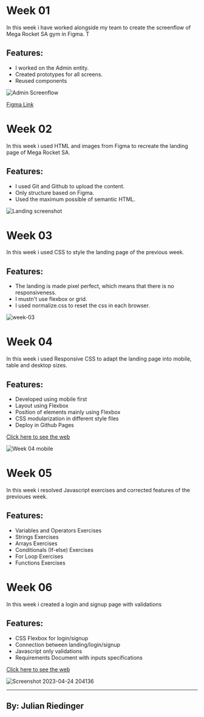 # Week 01

In this week i have worked alongside my team to create the screenflow of Mega Rocket SA gym in Figma. T

## Features:

- I worked on the Admin entity.
- Created prototypes for all screens.
- Reused components

![Admin Screenflow](https://user-images.githubusercontent.com/90704238/227729516-9a63fcdd-a4a8-4a30-8746-c04baf1ebf07.png)

[Figma Link](https://www.figma.com/file/IGkIxih6STHxdBqnuGYTlR/BaSP-m2023-MegaRocket-Nico?node-id=41-4)


# Week 02
In this week i used HTML and images from Figma to recreate the landing page of Mega Rocket SA.

## Features:

- I used Git and Github to upload the content.
- Only structure based on Figma.
- Used the maximum possible of semantic HTML.

![Landing screenshot](https://user-images.githubusercontent.com/90704238/227729201-54f3e621-ac4b-4745-b138-68272d1264cb.png)

# Week 03

In this week i used CSS to style the landing page of the previous week.

## Features:

- The landing is made pixel perfect, which means that there is no responsiveness. 
- I mustn't use flexbox or grid.
- I used normalize.css to reset the css in each browser.

![week-03](https://user-images.githubusercontent.com/90704238/229373933-7dbc315b-69d5-4b7d-bb2f-fb86849bdb99.png)

# Week 04

In this week i used Responsive CSS to adapt the landing page into mobile, table and desktop sizes.

## Features:
 
- Developed using mobile first
- Layout using Flexbox
- Position of elements mainly using Flexbox
- CSS modularization in different style files
- Deploy in Github Pages

[Click here to see the web](https://julianriedinger7.github.io/BaSP-M2023/Week-04/)

![Week 04 mobile](https://user-images.githubusercontent.com/90704238/230983388-645325c7-2173-4546-834d-6de0c7726b2e.png)

# Week 05

In this week i resolved Javascript exercises and corrected features of the previoues week.

## Features: 

- Variables and Operators Exercises
- Strings Exercises
- Arrays Exercises
- Conditionals (If-else) Exercises
- For Loop Exercises
- Functions Exercises

# Week 06

In this week i created a login and signup page with validations

## Features:

- CSS Flexbox for login/signup
- Connection between landing/login/signup
- Javascript only validations
- Requirements Document with inputs specifications

[Click here to see the web](https://julianriedinger7.github.io/BaSP-M2023/Week-06/views)

![Screenshot 2023-04-24 204136](https://user-images.githubusercontent.com/90704238/234138560-ebd830ee-ad93-4d1b-a9df-eceac9e84367.png)


---
By: Julian Riedinger
---